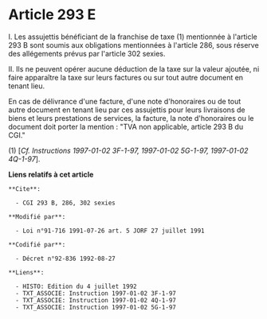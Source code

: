 # Article 293 E

I. Les assujettis bénéficiant de la franchise de taxe (1) mentionnée à l'article 293 B sont soumis aux obligations
mentionnées à l'article 286, sous réserve des allégements prévus par l'article 302 sexies.

II. Ils ne peuvent opérer aucune déduction de la taxe sur la valeur ajoutée, ni faire apparaître la taxe sur leurs factures
ou sur tout autre document en tenant lieu.

En cas de délivrance d'une facture, d'une note d'honoraires ou de tout autre document en tenant lieu par ces assujettis pour
leurs livraisons de biens et leurs prestations de services, la facture, la note d'honoraires ou le document doit porter la
mention : "TVA non applicable, article 293 B du CGI."

(1) [*Cf. Instructions 1997-01-02 3F-1-97, 1997-01-02 5G-1-97, 1997-01-02 4Q-1-97*].

**Liens relatifs à cet article**

	**Cite**:

	  - CGI 293 B, 286, 302 sexies

	**Modifié par**:

	  - Loi n°91-716 1991-07-26 art. 5 JORF 27 juillet 1991

	**Codifié par**:

	  - Décret n°92-836 1992-08-27

	**Liens**:

	  - HISTO: Edition du 4 juillet 1992
	  - TXT_ASSOCIE: Instruction 1997-01-02 3F-1-97
	  - TXT_ASSOCIE: Instruction 1997-01-02 4Q-1-97
	  - TXT_ASSOCIE: Instruction 1997-01-02 5G-1-97
